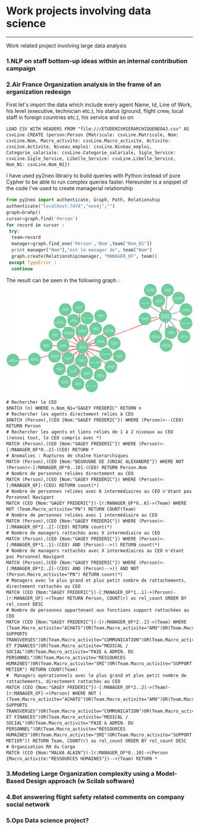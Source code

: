 # Work projects involving data science
--------------------------------------
Work related project involving large data analysis

### 1.NLP on staff bottom-up ideas within an internal contribution campaign

### 2.Air France Organization analysis in the frame of an organization redesign

First let's import the data which include every agent Name, Id, Line of Work, his level (executive, technician etc.), his status (ground, flight crew, local staff in foreign countries etc.), his service and so on

```
LOAD CSV WITH HEADERS FROM "file:///ETUDENIVHIERARCHIQUENEO4J.csv" AS csvLine CREATE (person:Person {Matricule: csvLine.Matricule, Nom: csvLine.Nom, Macro_activite: csvLine.Macro_activite, Activite: csvLine.Activite, Niveau_emploi: csvLine.Niveau_emploi, Categorie_salariale: csvLine.Categorie_salariale, Sigle_Service: csvLine.Sigle_Service, Libelle_Service: csvLine.Libelle_Service, Nom_N1: csvLine.Nom_N1})
```

I have used py2neo librairy to build queries with Python instead of pure Cypher to be able to run complex queries faster. Hereunder is a snippet of the code I've used to create managerial relationship

```python
from py2neo import authenticate, Graph, Path, Relationship
authenticate("localhost:7474","neo4j","")
graph=Grahp()
cursor=graph.find('Person')
for record in cursor :
 try:
  team=record
  manager=graph.find_one('Person','Nom',team["Nom_N1"])
  print manager["Nom"],"est le manager de", team["Nom"]
  graph.create(Relationship(manager, "MANAGER_OF", team))
 except TypeError :
  continue
 ```
The result can be seen in the following graph :
![alt text](/topgraph.png)

```
# Rechercher le CEO
$MATCH (n) WHERE n.Nom_N1="GAGEY FREDERIC" RETURN n
# Rechercher les agents directement reliés à CEO
$MATCH (Person),(CEO {Nom:"GAGEY FREDERIC"}) WHERE (Person)<--(CEO) RETURN Person
# Rechercher les agents et liens reliés de 1 à 2 niveaux au CEO (renvoi tout, le CEO compris avec *)
MATCH (Person),(CEO {Nom:"GAGEY FREDERIC"}) WHERE (Person)<-[:MANAGER_OF*0..2]-(CEO) RETURN *
# Anomalies : Ruptures de chaîne hierarchiques
MATCH (Person),(CEO {Nom:"BEGOUGNE DE JUNIAC ALEXANDRE"}) WHERE NOT (Person)<-[:MANAGER_OF*0..10]-(CEO) RETURN Person.Nom
# Nombre de personnes reliées directement au CEO
MATCH (Person),(CEO {Nom:"GAGEY FREDERIC"}) WHERE (Person)<-[:MANAGER_OF]-(CEO) RETURN count(*)
# Nombre de personnes reliées avec 6 intermédiaires au CEO n'étant pas Personnel Navigant
MATCH (CEO {Nom:"GAGEY FREDERIC"})-[r:MANAGER_OF*6..6]->(Team) WHERE NOT (Team.Macro_activite="PN") RETURN COUNT(Team)
# Nombre de personnes reliées avec 1 intermédiaire au CEO
MATCH (Person),(CEO {Nom:"GAGEY FREDERIC"}) WHERE (Person)<-[:MANAGER_OF*2..2]-(CEO) RETURN count(*)
# Nombre de managers rattachés avec X intermediaire au CEO
MATCH (Person),(CEO {Nom:"GAGEY FREDERIC"}) WHERE (Person)<-[:MANAGER_OF*1..1]-(CEO) AND (Person)-->() RETURN count(*)
# Nombre de managers rattachés avec X intermediaires au CEO n'étant pas Personnel Navigant
MATCH (Person),(CEO {Nom:"GAGEY FREDERIC"}) WHERE (Person)<-[:MANAGER_OF*2..2]-(CEO) AND (Person)-->() AND NOT (Person.Macro_activite="PN") RETURN count(*)
# Managers avec le plus grand et plus petit nombre de rattachements, directement rattachés au CEO
MATCH (CEO {Nom:"GAGEY FREDERIC"})-[:MANAGER_OF*1..1]->(Person)-[r:MANAGER_OF]->(Team) RETURN Person, COUNT(r) as rel_count ORDER BY rel_count DESC
# Nombre de personnes appartenant aux fonctions support rattachées au CEO
MATCH (CEO {Nom:"GAGEY FREDERIC"})-[r:MANAGER_OF*2..2]->(Team) WHERE (Team.Macro_activite="ACHATS")OR(Team.Macro_activite="AMO")OR(Team.Macro_activite="AUTRES SUPPORTS TRANSVERSES")OR(Team.Macro_activite="COMMUNICATION")OR(Team.Macro_activite="DIGITAL")OR(Team.Macro_activite="FORMATION")OR(Team.Macro_activite="GESTION ET FINANCES")OR(Team.Macro_activite="MEDICAL / SOCIAL")OR(Team.Macro_activite="PAIE & ADMIN. DU PERSONNEL")OR(Team.Macro_activite="RESSOURCES HUMAINES")OR(Team.Macro_activite="SMI")OR(Team.Macro_activite="SUPPORT METIER") RETURN COUNT(Team)
#  Managers opérationnels avec le plus grand et plus petit nombre de rattachements, directement rattachés au CEO
MATCH (CEO {Nom:"GAGEY FREDERIC"})-[:MANAGER_OF*2..2]->(Team)-[r:MANAGER_OF]->(Person) WHERE NOT ( (Team.Macro_activite="ACHATS")OR(Team.Macro_activite="AMO")OR(Team.Macro_activite="AUTRES SUPPORTS TRANSVERSES")OR(Team.Macro_activite="COMMUNICATION")OR(Team.Macro_activite="DIGITAL")OR(Team.Macro_activite="FORMATION")OR(Team.Macro_activite="GESTION ET FINANCES")OR(Team.Macro_activite="MEDICAL / SOCIAL")OR(Team.Macro_activite="PAIE & ADMIN. DU PERSONNEL")OR(Team.Macro_activite="RESSOURCES HUMAINES")OR(Team.Macro_activite="SMI")OR(Team.Macro_activite="SUPPORT METIER")) RETURN Team, COUNT(r) as rel_count ORDER BY rel_count DESC
# Organisation RH du Cargo
MATCH (CCO {Nom:"MALKA ALAIN"})-[r:MANAGER_OF*0..10]->(Person {Macro_activite:"RESSOURCES HUMAINES"})-->(Team) RETURN *
```
### 3.Modeling Large Organization complexity using a Model-Based Design approach (w Scilab software)

### 4.Bot answering flight safety related comments on company social network

### 5.Ops Data science project?
